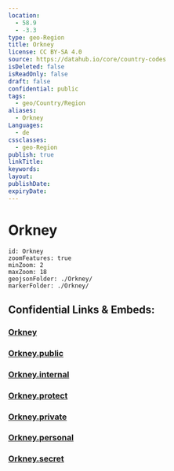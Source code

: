 ```yaml
---
location:
  - 58.9
  - -3.3
type: geo-Region
title: Orkney
license: CC BY-SA 4.0
source: https://datahub.io/core/country-codes
isDeleted: false
isReadOnly: false
draft: false
confidential: public
tags:
  - geo/Country/Region
aliases:
  - Orkney
Languages:
  - de
cssclasses:
  - geo-Region
publish: true
linkTitle:
keywords:
layout:
publishDate:
expiryDate:
---
```


# Orkney

```leaflet
id: Orkney
zoomFeatures: true 
minZoom: 2 
maxZoom: 18
geojsonFolder: ./Orkney/
markerFolder: ./Orkney/
```


## Confidential Links & Embeds: 

### [Orkney](/_Standards/Earth/Continent/Europe/Europe~North/UK/Scotland/counties~Scotland/Orkney.md) 

### [Orkney.public](/_public/Earth/Continent/Europe/Europe~North/UK/Scotland/counties~Scotland/Orkney.public.md) 

### [Orkney.internal](/_internal/Earth/Continent/Europe/Europe~North/UK/Scotland/counties~Scotland/Orkney.internal.md) 

### [Orkney.protect](/_protect/Earth/Continent/Europe/Europe~North/UK/Scotland/counties~Scotland/Orkney.protect.md) 

### [Orkney.private](/_private/Earth/Continent/Europe/Europe~North/UK/Scotland/counties~Scotland/Orkney.private.md) 

### [Orkney.personal](/_personal/Earth/Continent/Europe/Europe~North/UK/Scotland/counties~Scotland/Orkney.personal.md) 

### [Orkney.secret](/_secret/Earth/Continent/Europe/Europe~North/UK/Scotland/counties~Scotland/Orkney.secret.md)

